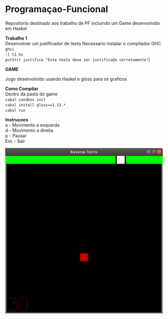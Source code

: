 # Programaçao-Funcional
Repositório destinado aos trabalho de PF incluindo um Game desenvolvido em Haskel


**Trabalho 1**  
Desenvolver um justificador de texto 
Necessario instalar o compilador GHC  
`ghci`  
`:l t1.hs`  
`putStr( justifica "Este texto deve ser justificado corretamente"`)


**GAME**

Jogo desenvolvido usando Haskel e gloss para os graficos  

**Como Compilar**  
Dentro da pasta do game  
`cabal sandbox init`    
`cabal install gloss==1.13.*`  
`cabal run`  


**Instruçoes**  
a - Movimento a esquerda  
d - Movimento a direita  
p - Pausar  
Esc - Sair  

![Screenshot](tela.png)
